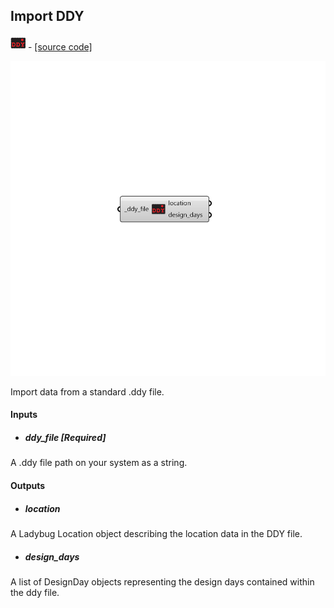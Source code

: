 ## Import DDY
![](../../images/icons/Import_DDY.png) - [[source code]](https://github.com/ladybug-tools/ladybug-grasshopper/blob/master/ladybug_grasshopper/src//LB%20Import%20DDY.py)

![](../../images/components/Import_DDY.png)

Import data from a standard .ddy file.
 



#### Inputs
* ##### ddy_file [Required]
A .ddy file path on your system as a string. 

#### Outputs
* ##### location
A Ladybug Location object describing the location data in the DDY file. 
* ##### design_days
A list of DesignDay objects representing the design days contained within the ddy file. 